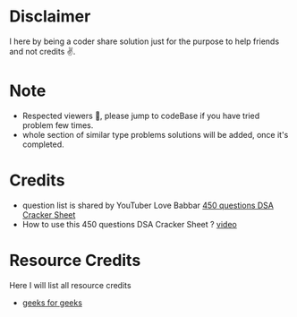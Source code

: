 # Disclaimer

I here by being a coder share solution just for the purpose to help friends and not credits ✌.

# Note

-  Respected viewers 🙏, please jump to codeBase if you have tried problem few times.
-  whole section of similar type problems solutions will be added, once it's completed.

# Credits

-  question list is shared by YouTuber Love Babbar
   <a href="https://drive.google.com/file/d/1FMdN_OCfOI0iAeDlqswCiC2DZzD4nPsb/view">450 questions DSA Cracker Sheet</a>
-  How to use this 450 questions DSA Cracker Sheet ?
   <a href="https://www.youtube.com/watch?v=4iFALQ1ACdA">video</a>

# Resource Credits

Here I will list all resource credits

-  <a href="https://www.geeksforgeeks.org/">geeks for geeks</a>
<!-- -  <a href="">geeks for geeks</a> -->
